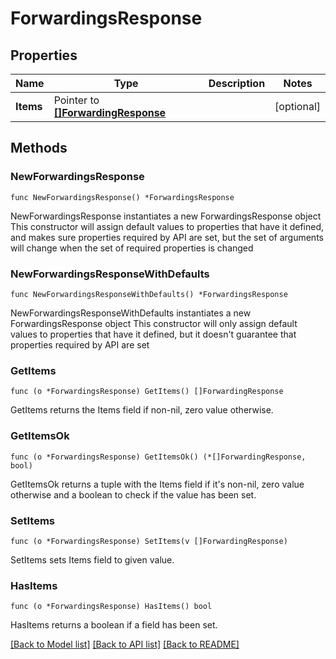 # ForwardingsResponse

## Properties

Name | Type | Description | Notes
------------ | ------------- | ------------- | -------------
**Items** | Pointer to [**[]ForwardingResponse**](ForwardingResponse.md) |  | [optional] 

## Methods

### NewForwardingsResponse

`func NewForwardingsResponse() *ForwardingsResponse`

NewForwardingsResponse instantiates a new ForwardingsResponse object
This constructor will assign default values to properties that have it defined,
and makes sure properties required by API are set, but the set of arguments
will change when the set of required properties is changed

### NewForwardingsResponseWithDefaults

`func NewForwardingsResponseWithDefaults() *ForwardingsResponse`

NewForwardingsResponseWithDefaults instantiates a new ForwardingsResponse object
This constructor will only assign default values to properties that have it defined,
but it doesn't guarantee that properties required by API are set

### GetItems

`func (o *ForwardingsResponse) GetItems() []ForwardingResponse`

GetItems returns the Items field if non-nil, zero value otherwise.

### GetItemsOk

`func (o *ForwardingsResponse) GetItemsOk() (*[]ForwardingResponse, bool)`

GetItemsOk returns a tuple with the Items field if it's non-nil, zero value otherwise
and a boolean to check if the value has been set.

### SetItems

`func (o *ForwardingsResponse) SetItems(v []ForwardingResponse)`

SetItems sets Items field to given value.

### HasItems

`func (o *ForwardingsResponse) HasItems() bool`

HasItems returns a boolean if a field has been set.


[[Back to Model list]](../README.md#documentation-for-models) [[Back to API list]](../README.md#documentation-for-api-endpoints) [[Back to README]](../README.md)


